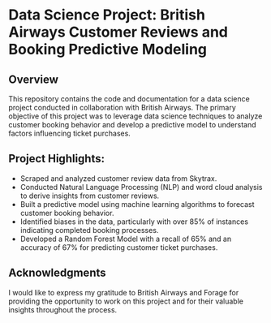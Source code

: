 # Data Science Project: British Airways Customer Reviews and Booking Predictive Modeling
## Overview
This repository contains the code and documentation for a data science project conducted in collaboration with British Airways. The primary objective of this project was to leverage data science techniques to analyze customer booking behavior and develop a predictive model to understand factors influencing ticket purchases.

## Project Highlights:
- Scraped and analyzed customer review data from Skytrax.
- Conducted Natural Language Processing (NLP) and word cloud analysis to derive insights from customer reviews.
- Built a predictive model using machine learning algorithms to forecast customer booking behavior.
- Identified biases in the data, particularly with over 85% of instances indicating completed booking processes.
- Developed a Random Forest Model with a recall of 65% and an accuracy of 67% for predicting customer ticket purchases.

## Acknowledgments
I would like to express my gratitude to British Airways and Forage for providing the opportunity to work on this project and for their valuable insights throughout the process.
